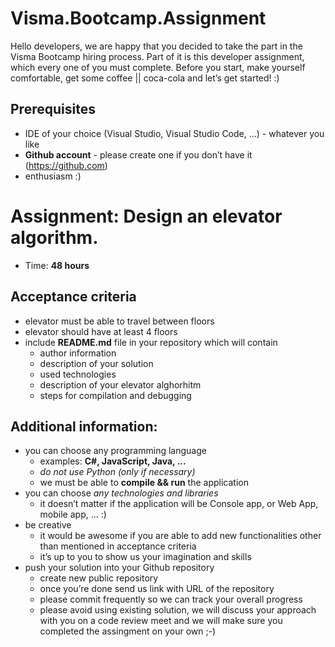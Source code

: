 # Visma.Bootcamp.Assignment

Hello developers, we are happy that you decided to take the part in the Visma Bootcamp hiring process. Part of it is this developer assignment, which every one of you must complete. Before you start, make yourself comfortable, get some coffee || coca-cola and let’s get started! :) 

## Prerequisites
- IDE of your choice (Visual Studio, Visual Studio Code, ...) - whatever you like
- **Github account** - please create one if you don’t have it (https://github.com)
- enthusiasm :)

# Assignment: Design an elevator algorithm.
- Time: **48 hours**

## Acceptance criteria
- elevator must be able to travel between floors
- elevator should have at least 4 floors
- include **README.md** file in your repository which will contain
    - author information  
    - description of your solution
    - used technologies
    - description of your elevator alghorhitm
    - steps for compilation and debugging

## Additional information:
- you can choose any programming language
    - examples: **C#, JavaScript, Java, ...**
    - *do not use Python (only if necessary)*
    - we must be able to **compile && run** the application
- you can choose *any technologies and libraries*
    - it doesn’t matter if the application will be Console app, or Web App, mobile app, ... :)
- be creative 
    - it would be awesome if you are able to add new functionalities other than mentioned in acceptance criteria  
    - it’s up to you to show us your imagination and skills
- push your solution into your Github repository
    - create new public repository
    - once you’re done send us link with URL of the repository
    - please commit frequently so we can track your overall progress
    - please avoid using existing solution, we will discuss your approach with you on a code review meet and we will make sure you completed the assingment on your own ;-)
